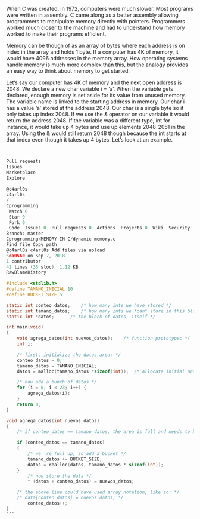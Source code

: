 When C was created, in 1972, computers were much slower. Most programs were written in assembly. C came along as a better assembly allowing programmers to manipulate memory directly with pointers. Programmers worked much closer to the machine and had to understand how memory worked to make their programs efficient.

Memory can be though of as an array of bytes where each address is on index in the array and holds 1 byte. If a computer has 4K of memory, it would have 4096 addresses in the memory array. How operating systems handle memory is much more complex than this, but the analogy provides an easy way to think about memory to get started.

Let’s say our computer has 4K of memory and the next open address is 2048. We declare a new char variable i = ‘a’. When the variable gets declared, enough memory is set aside for its value from unused memory. The variable name is linked to the starting address in memory. Our char i has a value ‘a’ stored at the address 2048. Our char is a single byte so it only takes up index 2048. If we use the & operator on our variable it would return the address 2048. If the variable was a different
type, int for instance, it would take up 4 bytes and use up elements 2048-2051 in the array. Using the & would still return 2048 though because the int starts at that index even though it takes up 4 bytes. Let’s look at an example.

```c

 
Pull requests
Issues
Marketplace
Explore
 
@c4arl0s 
c4arl0s
/
Cprogramming
 Watch 0
 Star 0
 Fork 0
 Code  Issues 0  Pull requests 0  Actions  Projects 0  Wiki  Security  Insights  Settings
Branch: master 
Cprogramming/MEMORY-IN-C/dynamic-memory.c
Find file Copy path
@c4arl0s c4arl0s Add files via upload
6da0560 on Sep 7, 2018
1 contributor
42 lines (35 sloc)  1.12 KB
RawBlameHistory
    
#include <stdlib.h>
#define TAMANO_INICIAL 10 
#define BUCKET_SIZE 5

static int conteo_datos;	/* how many ints we have stored */
static int tamano_datos;	/* how many ints we *can* store in this block */
static int *datos;		/* the block of datos, itself */

int main(void)
{
	void agrega_datos(int nuevos_datos);	/* function prototypec */
	int	i;

	/* first, initialize the datos area: */
	conteo_datos = 0;
	tamano_datos = TAMANO_INICIAL;
	datos = malloc(tamano_datos *sizeof(int));	/* allocate initial area */

	/* now add a bunch of datos */
	for (i = 0; i < 23; i++) {
		agrega_datos(i);
	}
	return 0;
}

void agrega_datos(int nuevos_datos)
{
	/* if conteo_datos == tamano_datos, the area is full and needs to be realloc()'d before we can add another: */

	if (conteo_datos == tamano_datos) 
    {
		/* we 're full up, so add a bucket */
        tamano_datos += BUCKET_SIZE;
		datos = realloc(datos, tamano_datos * sizeof(int));
	}
	    /* now store the data */
		* (datos + conteo_datos) = nuevos_datos;

    /* the above line could have used array notation, like so: */
	/* data[conteo_datos] = nuevos_datos; */
        conteo_datos++;
}
´´´



